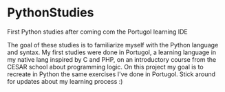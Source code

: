 # PythonStudies
First Python studies after coming com the Portugol learning IDE

The goal of these studies is to familiarize myself with the Python language and syntax.
My first studies were done in Portugol, a learning language in my native lang inspired by C and PHP, on an introductory course from the CESAR school about programming logic. On this project my goal is to recreate in Python the same exercises I've done in Portugol. Stick around for updates about my learning process :)
